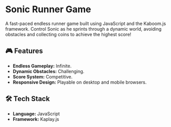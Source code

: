 # Sonic Runner Game  

A fast-paced endless runner game built using JavaScript and the Kaboom.js framework. Control Sonic as he sprints through a dynamic world, avoiding obstacles and collecting coins to achieve the highest score!

## 🎮 Features  
- **Endless Gameplay:** Infinite.
- **Dynamic Obstacles:** Challenging.
- **Score System:** Competitive.
- **Responsive Design:** Playable on desktop and mobile browsers.

## 🛠️ Tech Stack  
- **Language:** JavaScript  
- **Framework:** Kaplay.js
